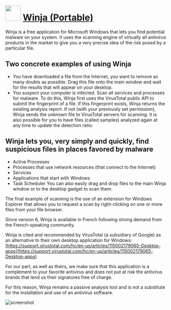 ﻿# <img src="https://cdn.jsdelivr.net/gh/chtof/chocolatey-packages/automatic/winja.portable/winja.portable.png" width="48" height="48"/> [Winja (Portable)](https://chocolatey.org/packages/winja.portable)

Winja is a free application for Microsoft Windows that lets you find potential malware on your system. It uses the scanning engine of virtually all antivirus products in the market to give you a very precise idea of the risk posed by a particular file.

## Two concrete examples of using Winja
- You have downloaded a file from the Internet, you want to remove as many doubts as possible. Drag this file onto the main window and wait for the results that will appear on your desktop.
- You suspect your computer is infected. Scan all services and processes for malware.
To do this, Winja first uses the VirusTotal public API to submit the fingerprint of a file. If this fingerprint exists, Winja returns the existing analysis report. If not (with your previously set permission), Winja sends the unknown file to VirusTotal servers for scanning. It is also possible for you to have files (called samples) analyzed again at any time to update the detection ratio.

## Winja lets you, very simply and quickly, find suspicious files in places favored by malware
- Active Processes
- Processes that use network resources (that connect to the Internet)
- Services
- Applications that start with Windows
- Task Scheduler
You can also easily drag and drop files to the main Winja window or to the desktop gadget to scan them.

The final example of scanning is the use of an extension for Windows Explorer that allows you to request a scan by right-clicking on one or more files from your file browser.

Since version 6, Winja is available in French following strong demand from the French-speaking community.

Winja is cited and recommended by VirusTotal (a subsidiary of Google) as an alternative to their own desktop application for Windows: [https://support.virustotal.com/hc/en-us/articles/115002179065-Desktop-apps](https://support.virustotal.com/hc/en-us/articles/115002179065-Desktop-apps)

For our part, as well as theirs, we make sure that this application is a complement to your favorite antivirus and does not put at risk the antivirus brands that lend us their signatures free of charge.

For this reason, Winja remains a passive analysis tool and is not a substitute for the installation and use of an antivirus software.

![screenshot](https://cdn.jsdelivr.net/gh/chtof/chocolatey-packages/automatic/winja.portable/screenshot.png)